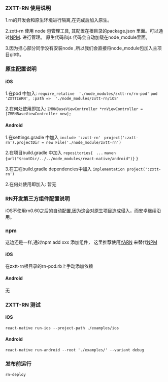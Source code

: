 ### ZXTT-RN 使用说明

1.rn的开发会和原生环境进行隔离,在完成后加入原生。

2.zxtt-rn 使用 node 包管理工具, 其配置在根目录的package.json 里面。可以通过[NPM](https://docs.npmjs.com/). 进行管理。 原生代码和js 代码会自动加载在node_module里面。

3.因为担心部分同学没有安装node ,所以我们会直接将node_module包加入主项目git中。


### 原生配置说明
#### iOS

1.在pod 中加入:
`require_relative  './node_modules/zxtt-rn/rn-pod'`
`pod 'ZXTTInRN', :path =>  './node_modules/zxtt-rn/iOS'`

2.在何处使用即加入:
`ZMRNBaseViewController *rnViewController = [ZMRNBaseViewController new];`

#### Android

1.在settings.gradle 中加入
`include ':zxtt-rn' `
`project(':zxtt-rn').projectDir = new File('./node_module/zxtt-rn')`

2.在项目build.gradle 中加入
`repositories{`
       ` ...`
      `maven {url("$rootDir/../../node_modules/react-native/android")}`
    `}`

3.在工程build.gradle dependencies中加入
`implementation project(':zxtt-rn')`

2.在何处使用即加入:
暂无

### RN开发第三方组件配置说明
iOS不使用rn0.60之后的自动配置,因为这会对原生项目造成侵入，而安卓继续沿用。

### npm
这边还是一样,通过npm add xxx 添加组件， 这里推荐使用[YARN](https://www.baidu.com/link?url=OZPDrLVCg4dnBsO1aTf_w8z-smPA3r6LG_SWU2BR5wLmH1kRg10P5_RYcd7qFZ72&wd=&eqid=e8bd0a2700d3f4c0000000065da14cb0) 来替代[NPM](https://docs.npmjs.com/)

#### iOS
在zxtt-rn根目录的rn-pod.rb上手动添加依赖

#### Android
无



### ZXTT-RN 测试
#### iOS
`react-native run-ios --project-path ./examples/ios`

#### Android

`react-native run-android --root './examples/' --variant debug`


### 发布前运行
`rn-deploy` 
